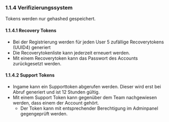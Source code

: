 ### **1.1.4 Verifizierungssystem**

Tokens werden nur gehashed gespeichert.


#### **1.1.4.1 Recovery Tokens**



*   Bei der Registrierung werden für jeden User 5 zufällige Recoverytokens (UUID4) generiert
*   Die Recoverytokenliste kann jederzeit erneuert werden. 
*   Mit einem Recoverytoken kann das Passwort des Accounts zurückgesetzt werden.


#### **1.1.4.2 Support Tokens**



*   Ingame kann ein Supporttoken abgerufen werden. Dieser wird erst bei Abruf generiert und ist 12 Stunden gültig. 
*   Mit einem Support Token kann gegenüber dem Team nachgewiesen werden, dass einem der Account gehört.
    *   Der Token kann mit entsprechender Berechtigung im Adminpanel gegengeprüft werden.
